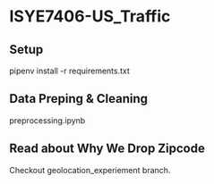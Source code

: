 # ISYE7406-US_Traffic
## Setup
pipenv install -r requirements.txt

## Data Preping & Cleaning
preprocessing.ipynb

## Read about Why We Drop Zipcode
Checkout geolocation_experiement branch. 
